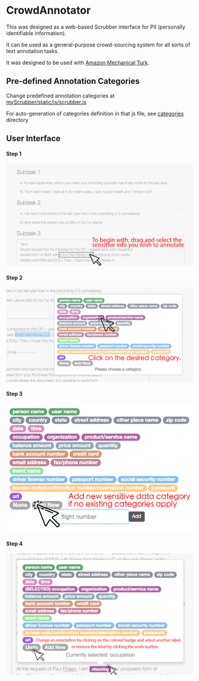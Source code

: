 # CrowdAnnotator

This was designed as a web-based Scrubber interface for PII (personally identifiable information).

It can be used as a general-purpose crowd-sourcing system for all sorts of
text annotation tasks.

It was designed to be used with [Amazon Mechanical Turk](https://www.mturk.com/).

## Pre-defined Annotation Categories
Change predefined annotation categories at
[myScrubber/static/js/scrubber.js](myScrubber/static/js/scrubber.js)

For auto-generation of categories definition in that js file, see [categories](categories)
directory

## User Interface
#### Step 1
![Step 1](myScrubber/static/img/intro1.jpg)
#### Step 2
![Step 2](myScrubber/static/img/intro2.jpg)
#### Step 3
![Step 3](myScrubber/static/img/intro3.jpg)
#### Step 4
![Step 4](myScrubber/static/img/intro4.jpg)
